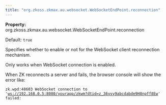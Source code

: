 ```yaml
---
title: "org.zkoss.zkmax.au.websocket.WebSocketEndPoint.reconnection"
---
```


**Property:**
org.zkoss.zkmax.au.websocket.WebSocketEndPoint.reconnection

Default:  `true`

Specifies whether to enable or not for the WebSocket client reconnection
mechanism.

Only works when WebSocket connection is enabled.

When ZK reconnects a server and fails, the browser console will show the
error like:

`zk.wpd:48603 WebSocket connection to '`[`ws://192.168.0.5:8080/yourapp/zkwm?dtid=z_36yyy9abcdabde9H8npff8Ew`](ws://192.168.0.5:8080/yourapp/zkwm?dtid=z_36yyy9abcdabde9H8npff8Ew)`' failed: `
